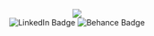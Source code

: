 
<div id="header" align="center">
    <img src="https://media.giphy.com/media/o0vwzuFwCGAFO/giphy.gif" />
    <div id="badges">
      <img src="https://img.shields.io/badge/LinkedIn-blue?style=flat&logo=linkedin&logoColor=white" alt="LinkedIn Badge"/>
      <img src="https://img.shields.io/badge/Behance-000000?style=flat&logo=behance&logoColor=white" alt="Behance Badge"/>
    </div>
</div>

